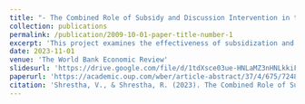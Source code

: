 ```yaml
---
title: "- The Combined Role of Subsidy and Discussion Intervention in the Demand for a Stigmatized Product (with Rashesh Shrestha)"
collection: publications
permalink: /publication/2009-10-01-paper-title-number-1
excerpt: 'This project examines the effectiveness of subsidization and group discussion interventions in increasing the demand for sanitary pads in Nepal. The study uses a field experiment where discount coupons of varying values were randomly assigned to participants, creating exogenous price variations. Additionally, some women participated in group discussions on menstrual health. The results showed that higher subsidies increased adoption rates, especially among women involved in the discussions, highlighting that combining financial incentives with social interventions can effectively mitigate the impact of societal stigma on health-related product adoption'
date: 2023-11-01
venue: 'The World Bank Economic Review'
slidesurl: 'https://drive.google.com/file/d/1tdXsce03ue-HNLaMZ3nHNLkkiFuj95r5/view'
paperurl: 'https://academic.oup.com/wber/article-abstract/37/4/675/7248749?redirectedFrom=fulltext'
citation: 'Shrestha, V., & Shrestha, R. (2023). The Combined Role of Subsidy and Discussion Intervention in the Demand for a Stigmatized Product. The World Bank Economic Review, 37(4), 675-705.'
---
```




